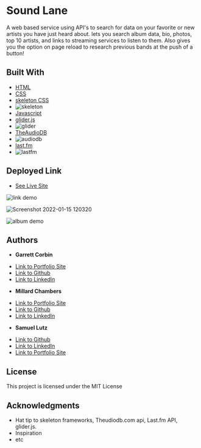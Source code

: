 # Sound Lane


A web based service using API's to search for data on your favorite or new artists you have just heard about. lets you search album data, bio, photos, top 10 artists, and links to streaming services to listen to them. Also gives you the option on page reload to research previous bands at the push of a button!


## Built With

* [HTML](https://developer.mozilla.org/en-US/docs/Web/HTML)
* [CSS](https://developer.mozilla.org/en-US/docs/Web/CSS)
* [skeleton CSS](http://getskeleton.com/)
* ![skeleton](https://user-images.githubusercontent.com/91674571/150032527-bfe1c192-ad92-41f3-962b-27a3472fde5e.png)
* [Javascript](https://developer.mozilla.org/en-US/docs/Web/JavaScript)
* [glider.js](https://glidejs.com/docs/setup/)
* ![glider](https://user-images.githubusercontent.com/91674571/150032288-28dd3e17-651b-48fd-b336-8df1414af138.png)
* [TheAudioDB](https://www.theaudiodb.com/api_guide.php)
* ![audiodb](https://user-images.githubusercontent.com/91674571/150032421-6c6cacd4-8064-4055-bbe4-926fb298547e.png)
* [last.fm](https://www.last.fm/api/downloads)
* ![lastfm](https://user-images.githubusercontent.com/91674571/150032388-c103ae3d-a70b-4773-9cd0-e7492f705e45.png)


## Deployed Link

* [See Live Site](https://samuellutz.github.io/Music-Project/)

![link demo](https://user-images.githubusercontent.com/91674571/149679364-ede25e69-27c2-4d2c-bc6a-5262a254649f.gif)

![Screenshot 2022-01-15 120320](https://user-images.githubusercontent.com/91674571/149679369-7dea2657-7e1a-4c0c-8218-c8f1bb4dec88.png)

![album demo](https://user-images.githubusercontent.com/91674571/149679373-9fd35325-228c-40a4-b6e8-3e37b713a0cc.gif)

## Authors

* **Garrett Corbin** 
- [Link to Portfolio Site](https://antieatingactivist.github.io/portfolio/)
- [Link to Github](https://github.com/antieatingactivist)
- [Link to LinkedIn](https://www.linkedin.com/in/garrett-corbin-7a7777227/)

* **Millard Chambers** 
- [Link to Portfolio Site](https://mchambersiv.github.io/html-portfolio-1/)
- [Link to Github](https://github.com/MChambersIV)
- [Link to LinkedIn](www.linkedin.com/in/millard-chambers-985448228)

* **Samuel Lutz** 
- [Link to Github](https://github.com/samuellutz)
- [Link to LinkedIn](https://www.linkedin.com/in/samuel-lutz-77138020b/)
- [Link to Portfolio Site](https://www.linkedin.com/in/samuel-lutz-77138020b/)


## License

This project is licensed under the MIT License 

## Acknowledgments

* Hat tip to skeleton frameworks, Theudiodb.com api, Last.fm API, glider.js.
* Inspiration
* etc

